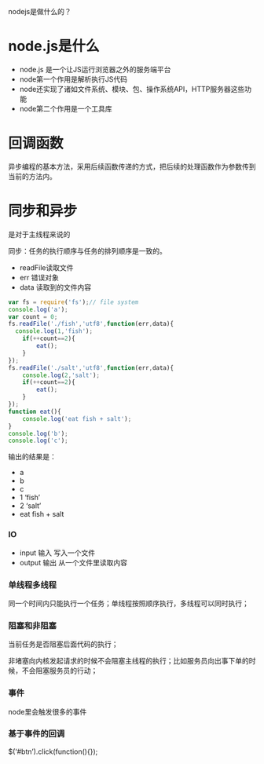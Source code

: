 nodejs是做什么的？

# node.js是什么
- node.js 是一个让JS运行浏览器之外的服务端平台
- node第一个作用是解析执行JS代码
- node还实现了诸如文件系统、模块、包、操作系统API，HTTP服务器这些功能
- node第二个作用是一个工具库
 


# 回调函数

异步编程的基本方法，采用后续函数传递的方式，把后续的处理函数作为参数传到当前的方法内。

# 同步和异步

是对于主线程来说的

同步：任务的执行顺序与任务的排列顺序是一致的。

* readFile读取文件
* err 错误对象
* data 读取到的文件内容

```javascript
var fs = require('fs');// file system
console.log('a');
var count = 0;
fs.readFile('./fish','utf8',function(err,data){
  console.log(1,'fish');
    if(++count==2){
        eat();
    }
});
fs.readFile('./salt','utf8',function(err,data){
    console.log(2,'salt');
    if(++count==2){
        eat();
    }
});
function eat(){
    console.log('eat fish + salt');
}
console.log('b');
console.log('c');
```
输出的结果是：
- a
- b
- c
- 1 ‘fish’
- 2 ‘salt’
- eat fish + salt

### IO

- input 输入 写入一个文件
- output 输出 从一个文件里读取内容

### 单线程多线程

同一个时间内只能执行一个任务；单线程按照顺序执行，多线程可以同时执行；

### 阻塞和非阻塞

当前任务是否阻塞后面代码的执行；

非堵塞向内核发起请求的时候不会阻塞主线程的执行；比如服务员向出事下单的时候，不会阻塞服务员的行动；

### 事件

node里会触发很多的事件

### 基于事件的回调

$(‘#btn’).click(function(){});



















